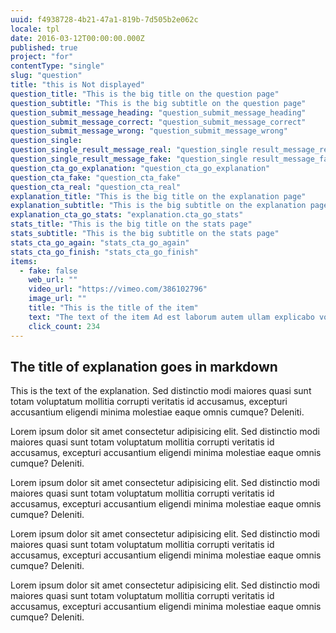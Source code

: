 ```yaml
---
uuid: f4938728-4b21-47a1-819b-7d505b2e062c
locale: tpl
date: 2016-03-12T00:00:00.000Z
published: true
project: "for"
contentType: "single"
slug: "question"
title: "this is Not displayed"
question_title: "This is the big title on the question page"
question_subtitle: "This is the big subtitle on the question page"
question_submit_message_heading: "question_submit_message_heading"
question_submit_message_correct: "question_submit_message_correct"
question_submit_message_wrong: "question_submit_message_wrong"
question_single:
question_single_result_message_real: "question_single result_message_real"
question_single_result_message_fake: "question_single result_message_fake"
question_cta_go_explanation: "question_cta_go_explanation"
question_cta_fake: "question_cta_fake"
question_cta_real: "question_cta_real"
explanation_title: "This is the big title on the explanation page"
explanation_subtitle: "This is the big subtitle on the explanation page"
explanation_cta_go_stats: "explanation.cta_go_stats"
stats_title: "This is the big title on the stats page"
stats_subtitle: "This is the big subtitle on the stats page"
stats_cta_go_again: "stats_cta_go_again"
stats_cta_go_finish: "stats_cta_go_finish"
items:
  - fake: false
    web_url: ""
    video_url: "https://vimeo.com/386102796"
    image_url: ""
    title: "This is the title of the item"
    text: "The text of the item Ad est laborum autem ullam explicabo voluptatem corporis illum eaque consectetur magni quo deserunt. Sed distinctio modi maiores quasi sunt totam volup maximum 160 characters long. Sed distinctio modi maiores quasi maximum 160 characters long. Sed distinctio modi maiores quasi tatum?"
    click_count: 234
---
```

##  The title of explanation goes in markdown

This is the text of the explanation. Sed distinctio modi maiores quasi sunt totam voluptatum mollitia corrupti veritatis id accusamus,  excepturi accusantium eligendi minima molestiae eaque omnis cumque? Deleniti.

Lorem ipsum dolor sit amet consectetur adipisicing elit. Sed distinctio modi maiores quasi sunt totam voluptatum mollitia corrupti veritatis id accusamus, excepturi accusantium eligendi minima molestiae eaque omnis cumque? Deleniti.

Lorem ipsum dolor sit amet consectetur adipisicing elit. Sed distinctio modi maiores quasi sunt totam voluptatum mollitia corrupti veritatis id accusamus, excepturi accusantium eligendi minima molestiae eaque omnis cumque? Deleniti.

Lorem ipsum dolor sit amet consectetur adipisicing elit. Sed distinctio modi maiores quasi sunt totam voluptatum mollitia corrupti veritatis id accusamus, excepturi accusantium eligendi minima molestiae eaque omnis cumque? Deleniti.

Lorem ipsum dolor sit amet consectetur adipisicing elit. Sed distinctio modi maiores quasi sunt totam voluptatum mollitia corrupti veritatis id accusamus, excepturi accusantium eligendi minima molestiae eaque omnis cumque? Deleniti.
